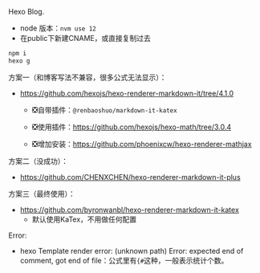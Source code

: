 Hexo Blog.



- node 版本：`nvm use 12`
- 在public下新建CNAME，或直接复制过去

```bash
npm i
hexo g
```





方案一（和博客写法不兼容，很多公式无法显示）：

- https://github.com/hexojs/hexo-renderer-markdown-it/tree/4.1.0

    - ❎自带插件：`@renbaoshuo/markdown-it-katex`

    - ❎使用插件：https://github.com/hexojs/hexo-math/tree/3.0.4
    - ❎增加安装：https://github.com/phoenixcw/hexo-renderer-mathjax



方案二（没成功）：

- https://github.com/CHENXCHEN/hexo-renderer-markdown-it-plus





方案三（最终使用）：

- https://github.com/byronwanbl/hexo-renderer-markdown-it-katex
    - 默认使用KaTex，不用做任何配置




Error:

- hexo Template render error: (unknown path) Error: expected end of comment, got end of file：公式里有`{#`这种，一般表示统计个数。
